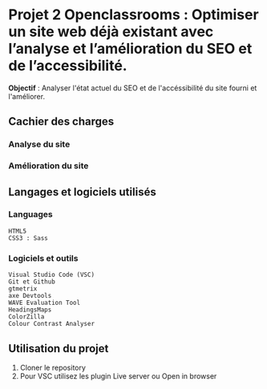 # Projet 2 Openclassrooms : Optimiser un site web déjà existant avec l’analyse et l’amélioration du SEO et de l’accessibilité.

**Objectif** : Analyser l'état actuel du SEO et de l'accéssibilité du site fourni et l'améliorer.

## Cachier des charges

### Analyse du site

### Amélioration du site

## Langages et logiciels utilisés

### Languages

```
HTML5
CSS3 : Sass
```

### Logiciels et outils

```
Visual Studio Code (VSC)
Git et Github
gtmetrix
axe Devtools
WAVE Evaluation Tool
HeadingsMaps
ColorZilla
Colour Contrast Analyser
```

## Utilisation du projet

1. Cloner le repository
2. Pour VSC utilisez les plugin Live server ou Open in browser

